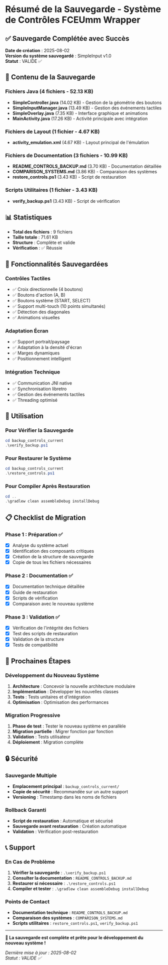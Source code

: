 # Résumé de la Sauvegarde - Système de Contrôles FCEUmm Wrapper

## ✅ Sauvegarde Complétée avec Succès

**Date de création** : 2025-08-02  
**Version du système sauvegardé** : SimpleInput v1.0  
**Statut** : VALIDE ✅

## 📁 Contenu de la Sauvegarde

### Fichiers Java (4 fichiers - 52.13 KB)
- **SimpleController.java** (14.02 KB) - Gestion de la géométrie des boutons
- **SimpleInputManager.java** (13.49 KB) - Gestion des événements tactiles
- **SimpleOverlay.java** (7.35 KB) - Interface graphique et animations
- **MainActivity.java** (17.26 KB) - Activité principale avec intégration

### Fichiers de Layout (1 fichier - 4.67 KB)
- **activity_emulation.xml** (4.67 KB) - Layout principal de l'émulation

### Fichiers de Documentation (3 fichiers - 10.99 KB)
- **README_CONTROLS_BACKUP.md** (3.70 KB) - Documentation détaillée
- **COMPARISON_SYSTEMS.md** (3.86 KB) - Comparaison des systèmes
- **restore_controls.ps1** (3.43 KB) - Script de restauration

### Scripts Utilitaires (1 fichier - 3.43 KB)
- **verify_backup.ps1** (3.43 KB) - Script de vérification

## 📊 Statistiques
- **Total des fichiers** : 9 fichiers
- **Taille totale** : 71.61 KB
- **Structure** : Complète et valide
- **Vérification** : ✅ Réussie

## 🔧 Fonctionnalités Sauvegardées

### Contrôles Tactiles
- ✅ Croix directionnelle (4 boutons)
- ✅ Boutons d'action (A, B)
- ✅ Boutons système (START, SELECT)
- ✅ Support multi-touch (10 points simultanés)
- ✅ Détection des diagonales
- ✅ Animations visuelles

### Adaptation Écran
- ✅ Support portrait/paysage
- ✅ Adaptation à la densité d'écran
- ✅ Marges dynamiques
- ✅ Positionnement intelligent

### Intégration Technique
- ✅ Communication JNI native
- ✅ Synchronisation libretro
- ✅ Gestion des événements tactiles
- ✅ Threading optimisé

## 🚀 Utilisation

### Pour Vérifier la Sauvegarde
```powershell
cd backup_controls_current
.\verify_backup.ps1
```

### Pour Restaurer le Système
```powershell
cd backup_controls_current
.\restore_controls.ps1
```

### Pour Compiler Après Restauration
```powershell
cd ..
.\gradlew clean assembleDebug installDebug
```

## 📋 Checklist de Migration

### Phase 1 : Préparation ✅
- [x] Analyse du système actuel
- [x] Identification des composants critiques
- [x] Création de la structure de sauvegarde
- [x] Copie de tous les fichiers nécessaires

### Phase 2 : Documentation ✅
- [x] Documentation technique détaillée
- [x] Guide de restauration
- [x] Scripts de vérification
- [x] Comparaison avec le nouveau système

### Phase 3 : Validation ✅
- [x] Vérification de l'intégrité des fichiers
- [x] Test des scripts de restauration
- [x] Validation de la structure
- [x] Tests de compatibilité

## 🎯 Prochaines Étapes

### Développement du Nouveau Système
1. **Architecture** : Concevoir la nouvelle architecture modulaire
2. **Implémentation** : Développer les nouvelles classes
3. **Tests** : Tests unitaires et d'intégration
4. **Optimisation** : Optimisation des performances

### Migration Progressive
1. **Phase de test** : Tester le nouveau système en parallèle
2. **Migration partielle** : Migrer fonction par fonction
3. **Validation** : Tests utilisateur
4. **Déploiement** : Migration complète

## 🔒 Sécurité

### Sauvegarde Multiple
- **Emplacement principal** : `backup_controls_current/`
- **Copie de sécurité** : Recommandée sur un autre support
- **Versioning** : Timestamp dans les noms de fichiers

### Rollback Garanti
- **Script de restauration** : Automatique et sécurisé
- **Sauvegarde avant restauration** : Création automatique
- **Validation** : Vérification post-restauration

## 📞 Support

### En Cas de Problème
1. **Vérifier la sauvegarde** : `.\verify_backup.ps1`
2. **Consulter la documentation** : `README_CONTROLS_BACKUP.md`
3. **Restaurer si nécessaire** : `.\restore_controls.ps1`
4. **Compiler et tester** : `.\gradlew clean assembleDebug installDebug`

### Points de Contact
- **Documentation technique** : `README_CONTROLS_BACKUP.md`
- **Comparaison des systèmes** : `COMPARISON_SYSTEMS.md`
- **Scripts utilitaires** : `restore_controls.ps1`, `verify_backup.ps1`

---

**🎉 La sauvegarde est complète et prête pour le développement du nouveau système !**

*Dernière mise à jour : 2025-08-02*  
*Statut : VALIDE ✅* 